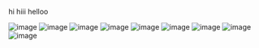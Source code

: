 hi hiii helloo

![image](https://images-wixmp-ed30a86b8c4ca887773594c2.wixmp.com/f/8b43c7f0-8b9a-47de-b46f-4debcf39715c/d5i2gx7-7e10d6b1-a012-4ebe-a621-0e66b76797cd.gif?token=eyJ0eXAiOiJKV1QiLCJhbGciOiJIUzI1NiJ9.eyJzdWIiOiJ1cm46YXBwOjdlMGQxODg5ODIyNjQzNzNhNWYwZDQxNWVhMGQyNmUwIiwiaXNzIjoidXJuOmFwcDo3ZTBkMTg4OTgyMjY0MzczYTVmMGQ0MTVlYTBkMjZlMCIsIm9iaiI6W1t7InBhdGgiOiJcL2ZcLzhiNDNjN2YwLThiOWEtNDdkZS1iNDZmLTRkZWJjZjM5NzE1Y1wvZDVpMmd4Ny03ZTEwZDZiMS1hMDEyLTRlYmUtYTYyMS0wZTY2Yjc2Nzk3Y2QuZ2lmIn1dXSwiYXVkIjpbInVybjpzZXJ2aWNlOmZpbGUuZG93bmxvYWQiXX0.nBOrBZfii36OF2-9X8Guzu-0O76vjbvMbKwMLaU3Jck)
![image](https://github.com/duckribbon/duckribbon/assets/136331305/c9219900-c176-423f-8fba-870929fe4cd6)
![image](https://images-wixmp-ed30a86b8c4ca887773594c2.wixmp.com/f/2e5f1c88-2b10-4b08-8533-6949d5797130/dg1ga32-aeba8a6d-adef-472a-9e99-a5a0326ff1f3.gif?token=eyJ0eXAiOiJKV1QiLCJhbGciOiJIUzI1NiJ9.eyJzdWIiOiJ1cm46YXBwOjdlMGQxODg5ODIyNjQzNzNhNWYwZDQxNWVhMGQyNmUwIiwiaXNzIjoidXJuOmFwcDo3ZTBkMTg4OTgyMjY0MzczYTVmMGQ0MTVlYTBkMjZlMCIsIm9iaiI6W1t7InBhdGgiOiJcL2ZcLzJlNWYxYzg4LTJiMTAtNGIwOC04NTMzLTY5NDlkNTc5NzEzMFwvZGcxZ2EzMi1hZWJhOGE2ZC1hZGVmLTQ3MmEtOWU5OS1hNWEwMzI2ZmYxZjMuZ2lmIn1dXSwiYXVkIjpbInVybjpzZXJ2aWNlOmZpbGUuZG93bmxvYWQiXX0.CalkHn6tkqPborHA-d2KxyAKJkAML0kamKwpDG3wLqU)
![image](https://github.com/duckribbon/duckribbon/assets/136331305/7a8f4d5d-2825-4e64-8436-fddd94d7d28f)
![image](https://images-wixmp-ed30a86b8c4ca887773594c2.wixmp.com/f/9c52cfe5-e1ec-42a1-9cf6-2fa40dcaae15/dbjeans-4bcfed41-1686-457a-b03f-5c059ab4cc7d.gif?token=eyJ0eXAiOiJKV1QiLCJhbGciOiJIUzI1NiJ9.eyJzdWIiOiJ1cm46YXBwOjdlMGQxODg5ODIyNjQzNzNhNWYwZDQxNWVhMGQyNmUwIiwiaXNzIjoidXJuOmFwcDo3ZTBkMTg4OTgyMjY0MzczYTVmMGQ0MTVlYTBkMjZlMCIsIm9iaiI6W1t7InBhdGgiOiJcL2ZcLzljNTJjZmU1LWUxZWMtNDJhMS05Y2Y2LTJmYTQwZGNhYWUxNVwvZGJqZWFucy00YmNmZWQ0MS0xNjg2LTQ1N2EtYjAzZi01YzA1OWFiNGNjN2QuZ2lmIn1dXSwiYXVkIjpbInVybjpzZXJ2aWNlOmZpbGUuZG93bmxvYWQiXX0.HyieRGaAntnunVQI2QvxCq-EEC7-ZDj_nafQWXUkaVQ)
![image](https://github.com/duckribbon/duckribbon/assets/136331305/aefd8767-d437-4355-9eca-1af0db424442)
![image](https://images-wixmp-ed30a86b8c4ca887773594c2.wixmp.com/f/06849bc8-baca-434d-a065-b9b1e300a690/dcewye8-6093bac3-410b-4a4f-839c-efa16d7162e3.gif?token=eyJ0eXAiOiJKV1QiLCJhbGciOiJIUzI1NiJ9.eyJzdWIiOiJ1cm46YXBwOjdlMGQxODg5ODIyNjQzNzNhNWYwZDQxNWVhMGQyNmUwIiwiaXNzIjoidXJuOmFwcDo3ZTBkMTg4OTgyMjY0MzczYTVmMGQ0MTVlYTBkMjZlMCIsIm9iaiI6W1t7InBhdGgiOiJcL2ZcLzA2ODQ5YmM4LWJhY2EtNDM0ZC1hMDY1LWI5YjFlMzAwYTY5MFwvZGNld3llOC02MDkzYmFjMy00MTBiLTRhNGYtODM5Yy1lZmExNmQ3MTYyZTMuZ2lmIn1dXSwiYXVkIjpbInVybjpzZXJ2aWNlOmZpbGUuZG93bmxvYWQiXX0.SUOKupm5TYdE5HbNuU0ejeVNBouMbtRWP-c_HcRBBUo)
![image](https://github.com/duckribbon/duckribbon/assets/136331305/40e9333e-0534-41dd-9e8c-9b910e5781f5)
![image](https://images-wixmp-ed30a86b8c4ca887773594c2.wixmp.com/f/92529d10-8856-4861-ac3a-3822949d7a97/dfb52ka-36b69503-8c81-46d2-978b-e11f0bc1fdec.gif?token=eyJ0eXAiOiJKV1QiLCJhbGciOiJIUzI1NiJ9.eyJzdWIiOiJ1cm46YXBwOjdlMGQxODg5ODIyNjQzNzNhNWYwZDQxNWVhMGQyNmUwIiwiaXNzIjoidXJuOmFwcDo3ZTBkMTg4OTgyMjY0MzczYTVmMGQ0MTVlYTBkMjZlMCIsIm9iaiI6W1t7InBhdGgiOiJcL2ZcLzkyNTI5ZDEwLTg4NTYtNDg2MS1hYzNhLTM4MjI5NDlkN2E5N1wvZGZiNTJrYS0zNmI2OTUwMy04YzgxLTQ2ZDItOTc4Yi1lMTFmMGJjMWZkZWMuZ2lmIn1dXSwiYXVkIjpbInVybjpzZXJ2aWNlOmZpbGUuZG93bmxvYWQiXX0.aZKGW-1M7BfcCN9nBySpF7tD07HGPWWxcT123-DTDKM)
